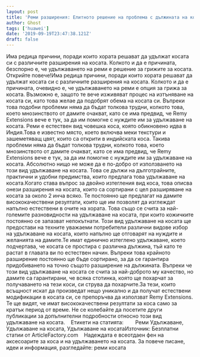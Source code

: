 ```yaml
---
layout: post
title: 'Реми разширения: Елитното решение на проблема с дължината на косата на жените'
author: Ghost
tags: ['huawei']
date: '2019-09-19T23:47:38.121Z'
draft: false
---
```


Има редица причини, поради които хората решават да удължат косата си с различните разширения на косата. Колкото и да е причината, безспорно е, че удължаването на реми е решение за грижите за косата. Открийте повече!Има редица причини, поради които хората решават да удължат косата си с различните разширения на косата. Колкото и да е причината, очевидно е, че удължаването на реми е опция за грижа за косата. Възможно е, защото те вече изживяват процес на изтъняване на косата си, като това желае да подобрят обема на косата си. Въпреки това подобни проблеми няма да бъдат толкова трудни, колкото това, което мнозинството от дамите очакват, като се има предвид, че Remy Extensions вече е тук, за да им помогне с нуждите им за удължаване на косата. Реми е естествен вид човешка коса, която обикновено идва в Индия.Това е известно място, което включва меки текстури и зашеметяващ цвят, които са открити в индийската коса. Такива проблеми няма да бъдат толкова трудни, колкото това, което мнозинството от дамите очакват, като се има предвид, че Remy Extensions вече е тук, за да им помогне с нуждите им за удължаване на косата. Абсолютно нищо не може да е по-добро от използването на този вид удължаване на косата. Това се дължи на дълготрайните, практични и удобни предимства, които предлага това удължаване на косата.Когато става въпрос за двойно изтегления вид коса, това описва онези разширения на косата, които са сортирани с цел разширяване на косата за около 2 инча всяко. Те постоянно ще предлагат на дамите висококачествени резултати, които ще им позволят да изглеждат напълно естествени в очите на хората. Това също се счита за най-големите разновидности на удължаване на косата, при които кожичките постоянно се запазват непокътнати. Този вид удължаване на косата ще предостави на техните уважаеми потребители различни видове избор на удължаване на косата, които напълно ще отговарят на нуждите и желанията на дамите.Те имат единично изтеглено удължаване, което подчертава, че косата се простира с различна дължина, тъй като те растат в главата ви по естествен начин. Въпреки това крайното разширение постоянно ще бъде сортирано, за да се гарантира придобиването на точно същото разширение на дължината. Въпреки че този вид удължаване на косата се счита за най-доброто му качество, но дамите са гарантирани, че всяка стотинка, която ще похарчат за получаването на тези коси, си струва да похарчите.За тези, които всъщност искат да произведат нещо уникално и да получат естествени модификации в косата си, се препоръчва да използват Remy Extensions. Те ще видят, че имат висококачествени резултати за коса само за кратък период от време. Не се колебайте да посетите други публикации за допълнителни подробности относно този вид удължаване на косата.    Етикети на статията:        Реми Удължаване, Удължаване на косата, Удължаване на косатаИзточник: Безплатни статии от ArticleFactory.com    Надеждата е всеотдаен фен на аксесоарите за коса и на удължаването на косата. За повече писане, идеи и информация, разгледайте: реми косата
